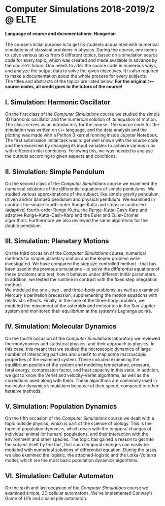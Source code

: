 # Computer Simulations 2018-2019/2 @ ELTE
#### Language of course and documentations: Hungarian

The course's initial purpose is to get its students acquainted with numerical simulations of classical problems in physics. During the course, one needs to solve various tasks from 6 different topics, based on a simulation source code for every topic, which was created and made available in advance by the course's tutors. One needs to alter the source code in numerous ways, and analyze the output data to solve the given objectives. It is also required to make a documentation about the whole process for every subjects.  
The titles and abstracts of the topics are listed below. **For the original `C++` source codes, all credit goes to the tutors of the course!**

## I. Simulation: Harmonic Oscillator
On the first class of the *Computer Simulations* course we studied the simple 1D harmonic oscillator and the numerical solution of its equation of motion. The class serves as an introductory for the course. The source code for the simulation was written on `C++` language, and the data analysis and the plotting was made with a Python 3 kernel running inside Jupyter Notebook. The first submission initial task was to get well known with the source code and then excercise by changing its input variables to achieve various runs with different initial conditions. Following this, we was needed to analyse the outputs according to given aspects and conditions.

## II. Simulation: Simple Pendulum
On the second class of the *Computer Simulations* course we examined the numerical solutions of the differential equations of simple pendulums. We studied various approximations of the subject, like simple gravity pendulum, driven and/or damped pendulum and physical pendulum. We examined in contrast the simple fourth-order Runge-Kutta and stepsize controlled (adaptive) fourth-order Runge-Kutta, the Runge-Kutta-Cash-Karp and adaptive Runge-Kutta-Cash-Karp and the Euler and Euler-Cromer algorithms. Furthermore we also reviewed the same algorithms for the double pendulum.

## III. Simulation: Planetary Motions
On the third occasion of the *Computer Simulations* course, numerical methods for simple planetary motion and the Kepler problem were investigated. We have compared the stepsize controlled method - that has been used in the previous simulations - to solve the differential equations of these problems and test, how it behaves under different initial parameters. In addition, we tested the runtime in contrast with the fixed step integration method.  
We modeled the one-, two-, and three-body problems, as well as examined Mercury's perihelion precession, supplementing the motion equations with relativistic effects. Finally, in the case of the three-body problem, we modeled the movement of the asteroids and meteorites in the Sun-Jupiter system and monitored their equilibrium at the system's Lagrange points.

## IV. Simulation: Molecular Dynamics
On the fourth occasion of the *Computer Simulations* laboratory we reviewed thermodynamics and statistical physics, and their approach to physics. In this case, this meant that we studied the microscopic dynamics of large number of interacting particles and used it to map some macroscopic properties of the examined system. These included examining the equilibrium position of the system and modeling temperature, pressure, total energy, compression factor, and heat capacity in this state. In addition, we got to know the Verlet and velocity-Verlet algorithms, as well as the corrections used along with them. These algorithms are commonly used in molecular dynamics simulations because of their speed, compared to other iterative methods.

## V. Simulation: Population Dynamics
On the fifth occasion of the *Computer Simulations* course we dealt with a topic outside physics, which is part of the science of biology. This is the topic of population dynamics, which deals with the temporal changes of individual animal (or human) populations, and their interaction with the environment and other species. The topic has gained a reason to get into the subject itself by the fact, that such temporal changes can easily be modeled with numerical solutions of differential equation. During the tasks, we also examined the logistic, the attached-logistic and the Lotka-Volterra model, which are the most basic population dynamics algorithms.

## VI. Simulation: Cellular Automaton
On the sixth and last occasion of the *Computer Simulations* course we examined simple, 2D cellular automatons. We've implemented Conway's Game of Life and a sand pile automaton.
